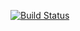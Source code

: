 [![Build Status](https://travis-ci.com/LadyDzidzor/for-test.svg?branch=master)](https://travis-ci.com/LadyDzidzor/for-test)